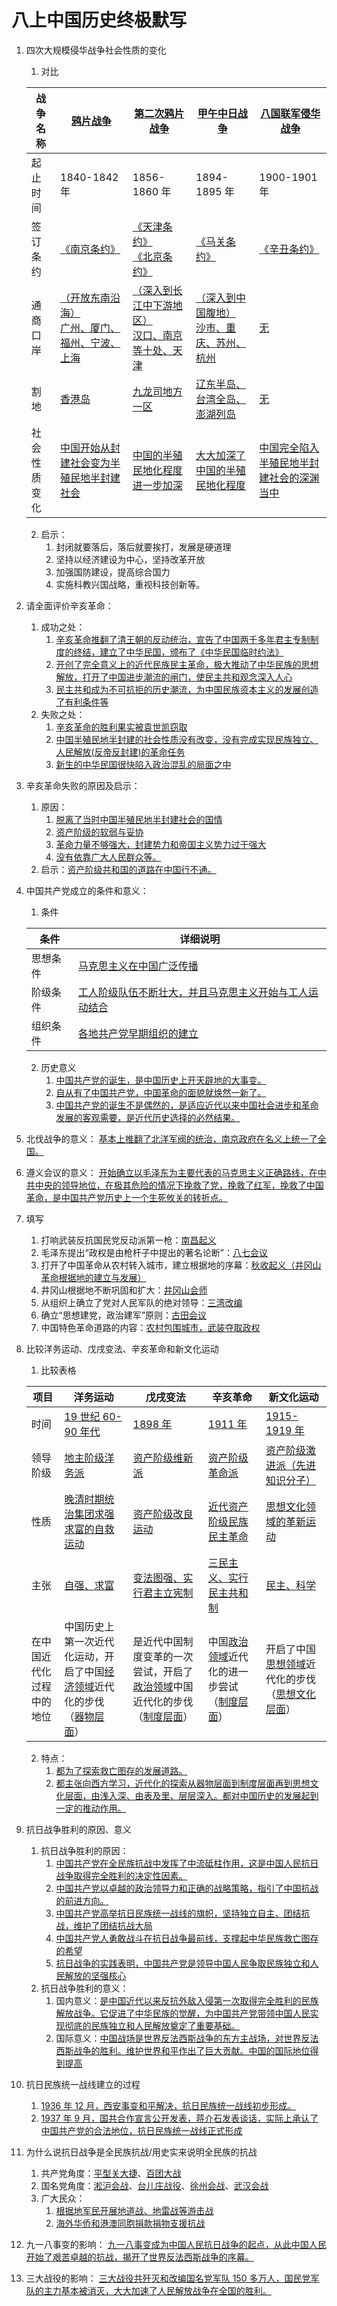 # 八上中国历史终极默写

1. 四次大规模侵华战争社会性质的变化

   1. 对比

   | 战争名称     | <u>鸦片战争</u>                                         | <u>第二次鸦片战争</u>                                     | <u>甲午中日战争</u>                                 | <u>八国联军侵华战争</u>                         |
   | ------------ | ------------------------------------------------------- | --------------------------------------------------------- | --------------------------------------------------- | ----------------------------------------------- |
   | 起止时间     | 1840-1842 年                                            | 1856-1860 年                                              | 1894-1895 年                                        | 1900-1901 年                                    |
   | 签订条约     | <u>《南京条约》</u>                                     | <u>《天津条约》<br>《北京条约》</u>                       | <u>《马关条约》</u>                                 | <u>《辛丑条约》</u>                             |
   | 通商口岸     | <u>（开放东南沿海）<br>广州、厦门、福州、宁波、上海</u> | <u>（深入到长江中下游地区）<br>汉口、南京等十处、天津</u> | <u>（深入到中国腹地）<br>沙市、重庆、苏州、杭州</u> | <u>无</u>                                       |
   | 割地         | <u>香港岛</u>                                           | <u>九龙司地方一区</u>                                     | <u>辽东半岛、台湾全岛、澎湖列岛</u>                 | <u>无</u>                                       |
   | 社会性质变化 | <u>中国开始从封建社会变为半殖民地半封建社会</u>         | <u>中国的半殖民地化程度进一步加深</u>                     | <u>大大加深了中国的半殖民地化程度</u>               | <u>中国完全陷入半殖民地半封建社会的深渊当中</u> |

   2. 启示：
      1. 封闭就要落后，落后就要挨打，发展是硬道理
      2. 坚持以经济建设为中心，坚持改革开放
      3. 加强国防建设，提高综合国力
      4. 实施科教兴国战略，重视科技创新等。

2. 请全面评价辛亥革命：

   1. 成功之处：
      1. <u>辛亥革命推翻了清王朝的反动统治，宣告了中国两千多年君主专制制度的终结，建立了中华民国，颁布了《中华民国临时约法》</u>
      2. <u>开创了完全意义上的近代民族民主革命，极大推动了中华民族的思想解放，打开了中国进步潮流的闸门，使民主共和观念深入人心</u>
      3. <u>民主共和成为不可抗拒的历史潮流，为中国民族资本主义的发展创造了有利条件等</u>
   2. 失败之处：
      1. <u>辛亥革命的胜利果实被袁世凯窃取</u>
      2. <u>中国半殖民地半封建的社会性质没有改变，没有完成实现民族独立、人民解放(反帝反封建)的革命任务</u>
      3. <u>新生的中华民国很快陷入政治混乱的局面之中</u>

3. 辛亥革命失败的原因及启示：

   1. 原因：
      1. <u>脱离了当时中国半殖民地半封建社会的国情</u>
      2. <u>资产阶级的软弱与妥协</u>
      3. <u>革命力量不够强大，封建势力和帝国主义势力过于强大</u>
      4. <u>没有依靠广大人民群众等。</u>
   2. 启示：<u>资产阶级共和国的道路在中国行不通。</u>

4. 中国共产党成立的条件和意义：

   1. 条件

   | 条件     | 详细说明                                                     |
   | -------- | ------------------------------------------------------------ |
   | 思想条件 | <u>马克思主义在中国广泛传播</u>                              |
   | 阶级条件 | <u>工人阶级队伍不断壮大，并且马克思主义开始与工人运动结合</u> |
   | 组织条件 | <u>各地共产党早期组织的建立</u>                              |

   2. 历史意义
      1. <u>中国共产党的诞生，是中国历史上开天辟地的大事变。</u>
      2. <u>自从有了中国共产党，中国革命的面貌就焕然一新了。</u>
      3. <u>中国共产党的诞生不是偶然的，是适应近代以来中国社会进步和革命发展的客观需要，是近代历史选择的必然结果。</u>

5. 北伐战争的意义：
   <u>基本上推翻了北洋军阀的统治，南京政府在名义上统一了全国。</u>

6. 遵义会议的意义：
   <u>开始确立以毛泽东为主要代表的马克思主义正确路线，在中共中央的领导地位，在极其危险的情况下挽救了党，挽救了红军，挽救了中国革命，是中国共产党历史上一个生死攸关的转折点。</u>

7. 填写

   1. 打响武装反抗国民党反动派第一枪：<u>南昌起义</u>
   2. 毛泽东提出“政权是由枪杆子中提出的著名论断”：<u>八七会议</u>
   3. 打开了中国革命从农村转入城市，建立根据地的序幕：<u>秋收起义（井冈山革命根据地的建立与发展）</u>
   4. 井冈山根据地不断巩固和扩大：<u>井冈山会师</u>
   5. 从组织上确立了党对人民军队的绝对领导：<u>三湾改编</u>
   6. 确立“思想建党，政治建军”原则：<u>古田会议</u>
   7. 中国特色革命道路的内容：<u>农村包围城市，武装夺取政权</u>

8. 比较洋务运动、戊戌变法、辛亥革命和新文化运动

   1. 比较表格

   | 项目                     | 洋务运动                                                     | 戊戌变法                                                     | 辛亥革命                                                 | 新文化运动                                                   |
   | ------------------------ | ------------------------------------------------------------ | ------------------------------------------------------------ | -------------------------------------------------------- | ------------------------------------------------------------ |
   | 时间                     | <u>19 世纪 60-90 年代</u>                                    | <u>1898 年</u>                                               | <u>1911 年</u>                                           | <u>1915-1919 年</u>                                          |
   | 领导阶级                 | <u>地主阶级洋务派</u>                                        | <u>资产阶级维新派</u>                                        | <u>资产阶级革命派</u>                                    | <u>资产阶级激进派（先进知识分子）</u>                        |
   | 性质                     | <u>晚清时期统治集团求强求富的自救运动</u>                    | <u>资产阶级改良运动</u>                                      | <u>近代资产阶级民族民主革命</u>                          | <u>思想文化领域的革新运动</u>                                |
   | 主张                     | <u>自强、求富</u>                                            | <u>变法图强、实行君主立宪制</u>                              | <u>三民主义、实行民主共和制</u>                          | <u>民主、科学</u>                                            |
   | 在中国近代化过程中的地位 | 中国历史上第一次近代化运动，开启了中国<u>经济领域</u>近代化的步伐（<u>器物层面</u>） | 是近代中国制度变革的一次尝试，开启了<u>政治领域</u>中国近代化的步伐（<u>制度层面</u>） | 中国<u>政治领域</u>近代化的进一步尝试（<u>制度层面</u>） | 开启了中国<u>思想领域</u>近代化的步伐（<u>思想文化层面</u>） |

   2. 特点：
      1. <u>都为了探索救亡图存的发展道路。</u>
      2. <u>都主张向西方学习，近代化的探索从器物层面到制度层面再到思想文化层面，由浅入深、由表及里、层层深入。都对中国历史的发展起到一定的推动作用。</u>

9. 抗日战争胜利的原因、意义

   1. 抗日战争胜利的原因：
      1. <u>中国共产党在全民族抗战中发挥了中流砥柱作用，这是中国人民抗日战争取得完全胜利的决定性因素。</u>
      2. <u>中国共产党以卓越的政治领导力和正确的战略策略，指引了中国抗战的前进方向。</u>
      3. <u>中国共产党高举抗日民族统一战线的旗帜，坚持独立自主、团结抗战，维护了团结抗战大局</u>
      4. <u>中国共产党人勇敢战斗在抗日战争最前线，支撑起中华民族救亡图存的希望</u>
      5. <u>抗日战争的实践表明，中国共产党是领导中国人民争取民族独立和人民解放的坚强核心</u>
   2. 抗日战争胜利的意义：
      1. 国内意义：<u>是中国近代以来反抗外敌入侵第一次取得完全胜利的民族解放战争。它促进了中华民族的觉醒，为中国共产党带领中国人民实现彻底的民族独立和人民解放奠定了重要基础。</u>
      2. 国际意义：<u>中国战场是世界反法西斯战争的东方主战场，对世界反法西斯战争的胜利。维护世界和平作出了巨大贡献。中国的国际地位得到提高</u>

10. 抗日民族统一战线建立的过程

      1. <u>1936 年 12 月，西安事变和平解决，抗日民族统一战线初步形成。</u>
      2. <u>1937 年 9 月，国共合作宣言公开发表，蒋介石发表谈话，实际上承认了中国共产党的合法地位，抗日民族统一战线正式形成</u>

11. 为什么说抗日战争是全民族抗战/用史实来说明全民族的抗战

      1. 共产党角度：<u>平型关大捷</u>、<u>百团大战</u>
      2. 国名党角度：<u>淞沪会战</u>、<u>台儿庄战役</u>、<u>徐州会战</u>、<u>武汉会战</u>
      3. 广大民众：
         1. <u>根据地军民开展地道战、地雷战等游击战</u>
         2. <u>海外华侨和港澳同胞捐款捐物支援抗战</u>

12. 九一八事变的影响：
     <u>九一八事变成为中国人民抗日战争的起点，从此中国人民开始了艰苦卓越的抗战，揭开了世界反法西斯战争的序幕。</u>

13. 三大战役的影响：
     <u>三大战役共歼灭和改编国名党军队 150 多万人，国民党军队的主力基本被消灭，大大加速了人民解放战争在全国的胜利。</u>
